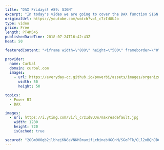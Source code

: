 ```yaml
---
title: "DAX Fridays! #89: SIGN"
excerpt: "In today's video we are going to cover the DAX function SIGN.  What is SIGN useful for? here is an example: https://community.powerbi.com/t5/Desktop/Check-if-all-values-in-category-are-positive-negative/td-p/172051  Do you have any other use cases ? Share them in the comment box! Get Northwind Dataset:"
originalUrl: https://youtube.com/watch?v=l_c7zId8UJo
type: video
price: Free
length: PT4M54S
publishedDateTime: 2018-07-24T16:42:43Z
heat: 50

featuredContent: "<iframe width=\"800\" height=\"500\" frameborder=\"0\" src=\"https://www.youtube.com/embed/l_c7zId8UJo\" allow=\"accelerometer; autoplay; encrypted-media; gyroscope; picture-in-picture\" allowfullscreen></iframe>"

provider:
  name: Curbal
  domain: curbal.com
  images:
    - url: https://everyday-cc.github.io/powerbi/assets/images/organizations/curbal.com-50x50.jpg
      width: 50
      height: 50

topics:
  - Power BI
  - DAX

images:
  - url: https://i.ytimg.com/vi/l_c7zId8UJo/maxresdefault.jpg
    width: 1280
    height: 720
    isCached: true

secured: "2OGm90Ogb2jlbhejKN8eVNKMJmaxifLcbinebHGCnM/SGoPFk/GLl2oBQhJDCe1xUqdUOGI08n+0e8luilbHYriUFvVQjyEPx006ah6q0JBf3uvj938T6n+sbcwxrG00/tkbisIaoodKdELORBIO5xCeVPVzOwapqyZc1dCmQoncs3K69T/XKBn333eplTL8l+mdJ/O6oUXImmQy4IOoXJKmGkXSAodj9FFV82TDSnD+9kR4AW9xk5ZE1QaL7QJjKeA0N0vjKcA0+nxatt8KKcJOXwIDrsdSw4ZVl+J8dI7gJSC+vAaRemKxmiDny/uwim4+19gGdkTKMPfyawwFMqeXNvm9PhzKhC1yzXX6s5l90H3/eQpfmbpjLVctCpSsS2nA3+tFwFPpWWwF/b1Y+jx1UWqPSuBnF3NuW404HRI=;U1KdBqazJj7JO8j1W5PZrQ=="
---
```


